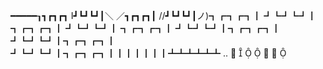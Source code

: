 ━━━━━┒┓┏┓┏┓ I┛┗┛┗┛┃＼ ／┓┏┓┏┓┃   //┛┗┛┗┛┃ノ)┓┏┓┏┓┃ ┛┗┛┗┛┃ ┓┏┓┏┓┃ ┛┗┛┗┛┃ ┓┏┓┏┓┃ ┛┗┛┗┛┃┓┏┓┏┓┃ ┛┗┛┗┛┃┓┏┓┏┓┃ ┛┗┛┗┛┃┓┏┓┏┓┃┃┃┃┃┃┃┻┻┻┻┻┻ ..                                                                           
